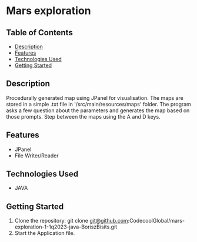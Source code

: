 # Mars exploration
## Table of Contents
- [Description](#description)
- [Features](#features)
- [Technologies Used](#technologies-used)
- [Getting Started](#getting-started)

## Description
Procedurally generated map using JPanel for visualisation. The maps are stored in a simple .txt file in '/src/main/resources/maps' folder.
The program asks a few question about the parameters and generates the map based on those prompts.
Step between the maps using the A and D keys.

## Features
- JPanel
- File Writer/Reader

## Technologies Used

* JAVA

## Getting Started

1. Clone the repository: git clone git@github.com:CodecoolGlobal/mars-exploration-1-1q2023-java-BoriszBisits.git
2. Start the Application file.

